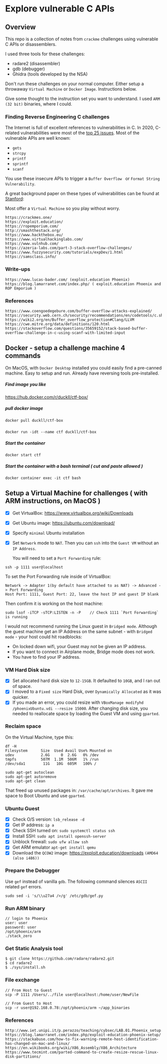 # Explore vulnerable C APIs
## Overview
This repo is a collection of notes from `crackme` challenges using vulnerable C APIs or disassemblers.  

I used three tools for these challenges:

- radare2 (disassembler)
- gdb (debugger)
- Ghidra (tools developed by the NSA)

Don't run these challenges on your normal computer.  Either setup a throwaway `Virtual Machine` or `Docker Image`.  Instructions below.

Give some thought to the instruction set you want to understand.  I used `ARM (32 bit)` binaries, where I could.

### Finding Reverse Engineering C challenges
The Internet is full of excellent references to vulnerabilities in C.  In 2020, C-related vulnerabilities were most of the [top 25 issues](https://cwe.mitre.org/).  Most of the vulnerable APIs are well known:

- `gets`
- `strcpy`
- `printf`
- `sprintf`
- `scanf`

You  use these insecure APIs to trigger a  `Buffer Overflow ` or `Format String Vulnerability`.

A great background paper on these types of vulnerabilities can be found at [Stanford](https://crypto.stanford.edu/cs155old/cs155-spring08/papers/formatstring-1.2.pdf):


Most offer a `Virtual Machine` so you play without worry.
```
https://crackmes.one/
https://exploit.education/
https://ropemporium.com/
http://smashthestack.org/
https://www.hackthebox.eu/
https://www.virtualhackinglabs.com/
https://www.vulnhub.com/
https://azeria-labs.com/part-3-stack-overflow-challenges/
https://www.fuzzysecurity.com/tutorials/expDev/1.html
https://samsclass.info/
```
### Write-ups
```
https://www.lucas-bader.com/ (exploit.education Phoenix)
https://blog.lamarranet.com/index.php/ ( exploit.education Phoenix and ROP Emporium )
```
### References
```
https://www.coengoedegebure.com/buffer-overflow-attacks-explained/
https://security.web.cern.ch/security/recommendations/en/codetools/c.shtml
https://wiki2.org/en/Buffer_overflow_protection#Clang/LLVM
https://cwe.mitre.org/data/definitions/120.html
https://stackoverflow.com/questions/35659152/stack-based-buffer-overflow-challenge-in-c-using-scanf-with-limited-input
```

## Docker - setup a challenge machine 4 commands
On MacOS, with `Docker Desktop` installed you could easily find a pre-canned machine. Easy to setup and run. Already have reversing tools pre-installed.
##### Find image you like
https://hub.docker.com/r/duckll/ctf-box/
##### pull docker image
`docker pull duckll/ctf-box`
#####
`docker run -idt --name ctf duckll/ctf-box`
##### Start the container
`docker start ctf`
##### Start the container with a bash terminal ( cut and paste allowed )
`docker container exec -it ctf bash`


## Setup a Virtual Machine for challenges ( with ARM instructions, on MacOS )
- [x] Get VirtualBox: https://www.virtualbox.org/wiki/Downloads
- [x] Get Ubuntu image: https://ubuntu.com/download/
- [x] Specify `minimal` Ubuntu installation
- [x] Set `Network` mode to `NAT`. Then you can `ssh` into the `Guest VM` without an `IP Address`.  

  You will need to set a `Port Forwarding` rule:

```
ssh -p 1111 user@localhost
```
To set the Port Forwarding rule inside of VirtualBox:
```
Network -> Adapter 1(by default have attached to as NAT) -> Advanced -> Port Forwarding
Host Port: 1111, Guest Port: 22, leave the host IP and guest IP blank
```
Then confirm it is working on the host machine:
```
sudo lsof -iTCP -sTCP:LISTEN -n -P    // Check 1111 `Port Forwarding` is running
```

I would not recommend running the Linux guest in `Bridged mode`.  Although the guest machine get an IP Address on the same subnet - with `Bridged mode` - your host could hit roadblocks:

  - On locked down wifi, your Guest may not be given an IP address.
  - If you want to connect in Airplane mode, Bridge mode does not work.
  - You have to find your IP address.

### VM Hard Disk size
- [x] Set allocated hard disk size to `12-15GB`. It defaulted to `10GB`, and I ran out of space.
- [x] I moved to a `Fixed size` Hard Disk, over `Dynamically Allocated` as it was quicker.
- [x] If you made an error, you could resize with `VBoxManage modifyhd /phoenixUbuntu.vdi --resize 15000`.  After changing disk size, you needed to reallocate space by loading the Guest VM and using `gparted`.

### Reclaim space
On the Virtual Machine, type this:
```
df -H
Filesystem      Size  Used Avail Use% Mounted on
udev            2.6G     0  2.6G   0% /dev
tmpfs           507M  1.1M  506M   1% /run
/dev/sda1        11G   10G  605M   100% /

sudo apt-get autoclean
sudo apt-get autoremove
sudo apt-get clean
```
That freed up unused packages in: `/var/cache/apt/archives`. It gave me  space to Boot Ubuntu and use `gparted`.

### Ubuntu Guest
- [x] Check O/S version: `lsb_release -d`
- [x] Get IP address: `ip a`
- [x] Check SSH turned on: `sudo systemctl status ssh`
- [x] Install SSH: `sudo apt install openssh-server`
- [x] Unblock firewall: `sudo ufw allow ssh`
- [x] Get ARM emulator `apt-get install qemu`
- [x] Download the `QCOW2` image: https://exploit.education/downloads `(AMD64 (also i486))`

### Prepare the Debugger
Use `gef` instead of vanilla `gdb`. The following command silences `ASCII` related `gef` errors.
```
sudo sed -i 's/\\u27a4 />/g' /etc/gdb/gef.py
```
### Run ARM binary
```
// login to Phoenix
user: user
password: user
/opt/phoenix/arm
./stack_zero
```
### Get Static Analysis tool
```
$ git clone https://github.com/radare/radare2.git
$ cd radare2
$ ./sys/install.sh
```
### File exchange
```
// From Host to Guest
scp -P 1111 /Users/../file user@localhost:/home/user/NewFile

// From Guest to Host
scp -r user@192.168.0.78:/opt/phoenix/arm ~/app_binaries

```
### References
```
http://www.iet.unipi.it/p.perazzo/teaching/cybsec/LAB.01.Phoenix_setup.pdf
https://blog.lamarranet.com/index.php/exploit-education-phoenix-setup/
https://stackabuse.com/how-to-fix-warning-remote-host-identification-has-changed-on-mac-and-linux/
https://en.wikibooks.org/wiki/X86_Assembly/X86_Architecture
https://www.tecmint.com/parted-command-to-create-resize-rescue-linux-disk-partitions/
```
